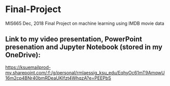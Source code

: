 # Final-Project
MIS665 Dec, 2018 Final Project on machine learning using IMDB movie data

## Link to my video presentation, PowerPoint presenation and Jupyter Notebook (stored in my OneDrive):
https://ksuemailprod-my.sharepoint.com/:f:/g/personal/rmlaessig_ksu_edu/EqhyOc61mT9AmqwU16m2cp4BNr40bmRDeaUKlfzt4WhqzA?e=PEEPbS

